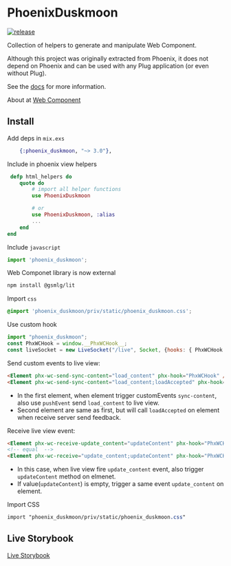 # PhoenixDuskmoon

[![release](https://github.com/gsmlg-dev/phoenix-duskmoon-ui/actions/workflows/test-and-release.yml/badge.svg)](https://github.com/gsmlg-dev/phoenix-duskmoon-ui/actions/workflows/test-and-release.yml)

Collection of helpers to generate and manipulate Web Component.

Although this project was originally extracted from Phoenix,
it does not depend on Phoenix and can be used with any Plug
application (or even without Plug).

See the [docs](https://hexdocs.pm/phoenix_duskmoon/) for more information.

About at [Web Component](https://developer.mozilla.org/en-US/docs/Web/Web_Components)

## Install

Add deps in `mix.exs`
```elixir
    {:phoenix_duskmoon, "~> 3.0"},
```

Include in phoenix view helpers

```elixir
 defp html_helpers do
    quote do
        # import all helper functions
        use PhoenixDuskmoon

        # or 
        use PhoenixDuskmoon, :alias
        ...
    end
end
```

Include `javascript`

```javascript
import 'phoenix_duskmoon';
```

Web Componet library is now external

```bash
npm install @gsmlg/lit
```

Import `css`

```css
@import 'phoenix_duskmoon/priv/static/phoenix_duskmoon.css';
```

Use custom hook

```javascript
import "phoenix_duskmoon";
const PhxWCHook = window.__PhxWCHook__;
const liveSocket = new LiveSocket("/live", Socket, {hooks: { PhxWCHook }});
```

Send custom events to live view:
```html
<Element phx-wc-send-sync-content="load_content" phx-hook="PhxWCHook" />
<Element phx-wc-send-sync-content="load_content;loadAccepted" phx-hook="PhxWCHook" />
```
- In the first element, when element trigger customEvents `sync-content`, also use `pushEvent` send `load_content` to live view.
- Second element are same as first, but will call `loadAccepted` on element when receive server send feedback.

Receive live view event:
```html
<Element phx-wc-receive-update_content="updateContent" phx-hook="PhxWCHook" />
<!-- equal  -->
<Element phx-wc-receive="update_content;updateContent" phx-hook="PhxWCHook" />
```
- In this case, when live view fire `update_content` event, also trigger `updateContent` method on elmenet.
- If value(`updateContent`) is empty, trigger a same event `update_content` on element.

Import CSS

```css
import "phoenix_duskmoon/priv/static/phoenix_duskmoon.css"
```

## Live Storybook

[Live Storybook](https://phoenix-webcomponent.gsmlg.org)
